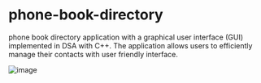 # phone-book-directory
phone book directory application with a graphical user interface (GUI) implemented in DSA with C++. The application allows users to efficiently manage their contacts with user friendly interface.


![image](https://github.com/AdityaKumar41/phone-book-directory/assets/119885098/4e6cf644-f2de-406b-aabd-e90e3dbf4a3f)
